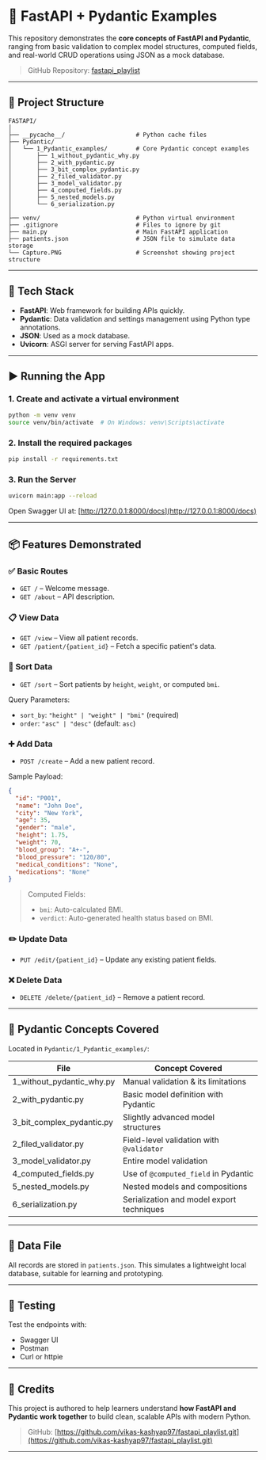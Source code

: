 # 🚀 FastAPI + Pydantic Examples

This repository demonstrates the **core concepts of FastAPI and Pydantic**, ranging from basic validation to complex model structures, computed fields, and real-world CRUD operations using JSON as a mock database.

> GitHub Repository: [fastapi_playlist](https://github.com/vikas-kashyap97/fastapi_playlist.git)

---

## 📁 Project Structure

```
FASTAPI/
│
├── __pycache__/                    # Python cache files
├── Pydantic/
│   └── 1_Pydantic_examples/        # Core Pydantic concept examples
│       ├── 1_without_pydantic_why.py
│       ├── 2_with_pydantic.py
│       ├── 3_bit_complex_pydantic.py
│       ├── 2_filed_validator.py
│       ├── 3_model_validator.py
│       ├── 4_computed_fields.py
│       ├── 5_nested_models.py
│       └── 6_serialization.py
│
├── venv/                           # Python virtual environment
├── .gitignore                      # Files to ignore by git
├── main.py                         # Main FastAPI application
├── patients.json                   # JSON file to simulate data storage
└── Capture.PNG                     # Screenshot showing project structure
```

---

## 🧰 Tech Stack

- **FastAPI**: Web framework for building APIs quickly.
- **Pydantic**: Data validation and settings management using Python type annotations.
- **JSON**: Used as a mock database.
- **Uvicorn**: ASGI server for serving FastAPI apps.

---

## ▶️ Running the App

### 1. Create and activate a virtual environment

```bash
python -m venv venv
source venv/bin/activate  # On Windows: venv\Scripts\activate
```
### 2. Install the required packages

```bash
pip install -r requirements.txt
```

### 3. Run the Server

```bash
uvicorn main:app --reload
```

Open Swagger UI at: [http://127.0.0.1:8000/docs](http://127.0.0.1:8000/docs)

---

## 📦 Features Demonstrated

### ✅ Basic Routes

- `GET /` – Welcome message.
- `GET /about` – API description.

### 📋 View Data

- `GET /view` – View all patient records.
- `GET /patient/{patient_id}` – Fetch a specific patient's data.

### 🔄 Sort Data

- `GET /sort` – Sort patients by `height`, `weight`, or computed `bmi`.

Query Parameters:
- `sort_by`: `"height" | "weight" | "bmi"` (required)
- `order`: `"asc" | "desc"` (default: `asc`)

### ➕ Add Data

- `POST /create` – Add a new patient record.

Sample Payload:

```json
{
  "id": "P001",
  "name": "John Doe",
  "city": "New York",
  "age": 35,
  "gender": "male",
  "height": 1.75,
  "weight": 70,
  "blood_group": "A+-",
  "blood_pressure": "120/80",
  "medical_conditions": "None",
  "medications": "None"
}
```

> Computed Fields:
> - `bmi`: Auto-calculated BMI.
> - `verdict`: Auto-generated health status based on BMI.

### ✏️ Update Data

- `PUT /edit/{patient_id}` – Update any existing patient fields.

### ❌ Delete Data

- `DELETE /delete/{patient_id}` – Remove a patient record.

---

## 🧠 Pydantic Concepts Covered

Located in `Pydantic/1_Pydantic_examples/`:

| File                            | Concept Covered                            |
|---------------------------------|---------------------------------------------|
| 1_without_pydantic_why.py       | Manual validation & its limitations         |
| 2_with_pydantic.py              | Basic model definition with Pydantic        |
| 3_bit_complex_pydantic.py       | Slightly advanced model structures          |
| 2_filed_validator.py            | Field-level validation with `@validator`    |
| 3_model_validator.py            | Entire model validation                     |
| 4_computed_fields.py            | Use of `@computed_field` in Pydantic        |
| 5_nested_models.py              | Nested models and compositions              |
| 6_serialization.py              | Serialization and model export techniques   |

---

## 📂 Data File

All records are stored in `patients.json`. This simulates a lightweight local database, suitable for learning and prototyping.

---

## 🧪 Testing

Test the endpoints with:
- Swagger UI
- Postman
- Curl or httpie

---


## 🙌 Credits

This project is authored to help learners understand **how FastAPI and Pydantic work together** to build clean, scalable APIs with modern Python.

> GitHub: [https://github.com/vikas-kashyap97/fastapi_playlist.git](https://github.com/vikas-kashyap97/fastapi_playlist.git)

---

